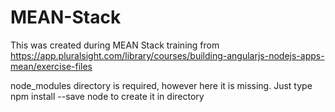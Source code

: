 # MEAN-Stack

This was created during MEAN Stack training from https://app.pluralsight.com/library/courses/building-angularjs-nodejs-apps-mean/exercise-files 

node_modules directory is required, however here it is missing. Just type npm install --save node to create it in directory
